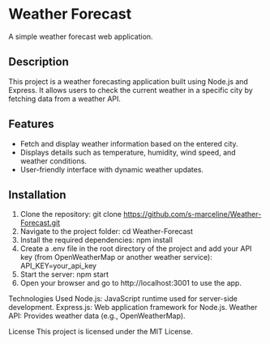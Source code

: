 # Weather Forecast

A simple weather forecast web application.

## Description

This project is a weather forecasting application built using Node.js and Express. It allows users to check the current weather in a specific city by fetching data from a weather API.

## Features

- Fetch and display weather information based on the entered city.
- Displays details such as temperature, humidity, wind speed, and weather conditions.
- User-friendly interface with dynamic weather updates.

## Installation

1. Clone the repository:
   git clone https://github.com/s-marceline/Weather-Forecast.git
2. Navigate to the project folder:
   cd Weather-Forecast
3. Install the required dependencies:
   npm install
4. Create a .env file in the root directory of the project and add your API key (from OpenWeatherMap or another weather service):
   API_KEY=your_api_key
5. Start the server:
   npm start
6. Open your browser and go to http://localhost:3001 to use the app.

Technologies Used
Node.js: JavaScript runtime used for server-side development.
Express.js: Web application framework for Node.js.
Weather API: Provides weather data (e.g., OpenWeatherMap).

License
This project is licensed under the MIT License.
